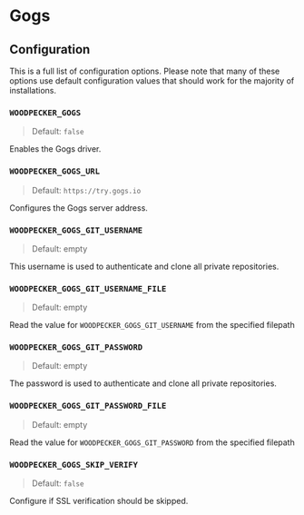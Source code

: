 # Gogs

## Configuration

This is a full list of configuration options. Please note that many of these options use default configuration values that should work for the majority of installations.

### `WOODPECKER_GOGS`
> Default: `false`

Enables the Gogs driver.

### `WOODPECKER_GOGS_URL`
> Default: `https://try.gogs.io`

Configures the Gogs server address.

### `WOODPECKER_GOGS_GIT_USERNAME`
> Default: empty

This username is used to authenticate and clone all private repositories.

### `WOODPECKER_GOGS_GIT_USERNAME_FILE`
> Default: empty

Read the value for `WOODPECKER_GOGS_GIT_USERNAME` from the specified filepath

### `WOODPECKER_GOGS_GIT_PASSWORD`
> Default: empty

The password is used to authenticate and clone all private repositories.

### `WOODPECKER_GOGS_GIT_PASSWORD_FILE`
> Default: empty

Read the value for `WOODPECKER_GOGS_GIT_PASSWORD` from the specified filepath

### `WOODPECKER_GOGS_SKIP_VERIFY`
> Default: `false`

Configure if SSL verification should be skipped.
